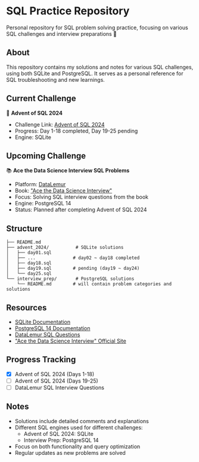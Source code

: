 # SQL Practice Repository
Personal repository for SQL problem solving practice, focusing on various SQL challenges and interview preparations 🎯

## About
This repository contains my solutions and notes for various SQL challenges, using both SQLite and PostgreSQL. It serves as a personal reference for SQL troubleshooting and new learnings.

## Current Challenge
🎅 **Advent of SQL 2024**
- Challenge Link: [Advent of SQL 2024](https://solvesql.com/collections/advent-of-sql-2024/)
- Progress: Day 1-18 completed, Day 19-25 pending
- Engine: SQLite

## Upcoming Challenge
📚 **Ace the Data Science Interview SQL Problems**
- Platform: [DataLemur](https://datalemur.com)
- Book: ["Ace the Data Science Interview"](https://www.acethedatascienceinterview.com)
- Focus: Solving SQL interview questions from the book
- Engine: PostgreSQL 14
- Status: Planned after completing Advent of SQL 2024

## Structure
```
├── README.md
├── advent_2024/          # SQLite solutions
│   ├── day01.sql
│   ├── ...              # day02 ~ day18 completed
│   ├── day18.sql
│   ├── day19.sql        # pending (day19 ~ day24)
│   └── day25.sql
└── interview_prep/       # PostgreSQL solutions
    └── README.md        # will contain problem categories and solutions
```

## Resources
- [SQLite Documentation](https://sqlite.org/docs.html)
- [PostgreSQL 14 Documentation](https://www.postgresql.org/docs/14/index.html)
- [DataLemur SQL Questions](https://datalemur.com)
- ["Ace the Data Science Interview" Official Site](https://www.acethedatascienceinterview.com)

## Progress Tracking
- [x] Advent of SQL 2024 (Days 1-18)
- [ ] Advent of SQL 2024 (Days 19-25)
- [ ] DataLemur SQL Interview Questions

## Notes
- Solutions include detailed comments and explanations
- Different SQL engines used for different challenges:
  - Advent of SQL 2024: SQLite
  - Interview Prep: PostgreSQL 14
- Focus on both functionality and query optimization
- Regular updates as new problems are solved
